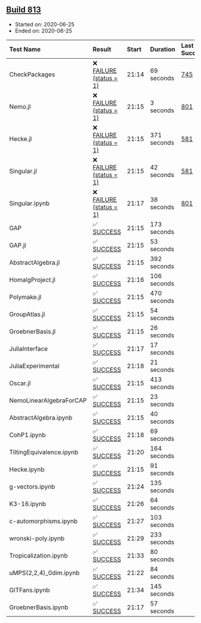 ## [Build 813](https://oscarci.mathematik.uni-kl.de/job/oscar-julia-1.4/813/)

* Started on: 2020-06-25
* Ended on: 2020-06-25

| Test Name    | Result | Start | Duration | Last Success | First Failure |
|:-------------|:-------|:------|:---------|:-------------|:--------------|
| CheckPackages | ❌ [FAILURE (status = 1)](https://oscarci.mathematik.uni-kl.de/job/oscar-julia-1.4/813/artifact/logs/build-813/CheckPackages.log) | 21:14 | 69 seconds | [745](https://oscarci.mathematik.uni-kl.de/job/oscar-julia-1.4/745/) | [746](https://oscarci.mathematik.uni-kl.de/job/oscar-julia-1.4/746/) |
| Nemo.jl | ❌ [FAILURE (status = 1)](https://oscarci.mathematik.uni-kl.de/job/oscar-julia-1.4/813/artifact/logs/build-813/Nemo.jl.log) | 21:15 | 3 seconds | [801](https://oscarci.mathematik.uni-kl.de/job/oscar-julia-1.4/801/) | [802](https://oscarci.mathematik.uni-kl.de/job/oscar-julia-1.4/802/) |
| Hecke.jl | ❌ [FAILURE (status = 1)](https://oscarci.mathematik.uni-kl.de/job/oscar-julia-1.4/813/artifact/logs/build-813/Hecke.jl.log) | 21:15 | 371 seconds | [581](https://oscarci.mathematik.uni-kl.de/job/oscar-julia-1.4/581/) | [582](https://oscarci.mathematik.uni-kl.de/job/oscar-julia-1.4/582/) |
| Singular.jl | ❌ [FAILURE (status = 1)](https://oscarci.mathematik.uni-kl.de/job/oscar-julia-1.4/813/artifact/logs/build-813/Singular.jl.log) | 21:15 | 42 seconds | [581](https://oscarci.mathematik.uni-kl.de/job/oscar-julia-1.4/581/) | [582](https://oscarci.mathematik.uni-kl.de/job/oscar-julia-1.4/582/) |
| Singular.ipynb | ❌ [FAILURE (status = 1)](https://oscarci.mathematik.uni-kl.de/job/oscar-julia-1.4/813/artifact/logs/build-813/Singular.ipynb.log) | 21:17 | 38 seconds | [801](https://oscarci.mathematik.uni-kl.de/job/oscar-julia-1.4/801/) | [802](https://oscarci.mathematik.uni-kl.de/job/oscar-julia-1.4/802/) |
| GAP | ✅ [SUCCESS](https://oscarci.mathematik.uni-kl.de/job/oscar-julia-1.4/813/artifact/logs/build-813/GAP.log) | 21:15 | 173 seconds |  |  |
| GAP.jl | ✅ [SUCCESS](https://oscarci.mathematik.uni-kl.de/job/oscar-julia-1.4/813/artifact/logs/build-813/GAP.jl.log) | 21:15 | 53 seconds |  |  |
| AbstractAlgebra.jl | ✅ [SUCCESS](https://oscarci.mathematik.uni-kl.de/job/oscar-julia-1.4/813/artifact/logs/build-813/AbstractAlgebra.jl.log) | 21:15 | 392 seconds |  |  |
| HomalgProject.jl | ✅ [SUCCESS](https://oscarci.mathematik.uni-kl.de/job/oscar-julia-1.4/813/artifact/logs/build-813/HomalgProject.jl.log) | 21:16 | 106 seconds |  |  |
| Polymake.jl | ✅ [SUCCESS](https://oscarci.mathematik.uni-kl.de/job/oscar-julia-1.4/813/artifact/logs/build-813/Polymake.jl.log) | 21:15 | 470 seconds |  |  |
| GroupAtlas.jl | ✅ [SUCCESS](https://oscarci.mathematik.uni-kl.de/job/oscar-julia-1.4/813/artifact/logs/build-813/GroupAtlas.jl.log) | 21:15 | 54 seconds |  |  |
| GroebnerBasis.jl | ✅ [SUCCESS](https://oscarci.mathematik.uni-kl.de/job/oscar-julia-1.4/813/artifact/logs/build-813/GroebnerBasis.jl.log) | 21:15 | 26 seconds |  |  |
| JuliaInterface | ✅ [SUCCESS](https://oscarci.mathematik.uni-kl.de/job/oscar-julia-1.4/813/artifact/logs/build-813/JuliaInterface.log) | 21:17 | 17 seconds |  |  |
| JuliaExperimental | ✅ [SUCCESS](https://oscarci.mathematik.uni-kl.de/job/oscar-julia-1.4/813/artifact/logs/build-813/JuliaExperimental.log) | 21:18 | 21 seconds |  |  |
| Oscar.jl | ✅ [SUCCESS](https://oscarci.mathematik.uni-kl.de/job/oscar-julia-1.4/813/artifact/logs/build-813/Oscar.jl.log) | 21:15 | 413 seconds |  |  |
| NemoLinearAlgebraForCAP | ✅ [SUCCESS](https://oscarci.mathematik.uni-kl.de/job/oscar-julia-1.4/813/artifact/logs/build-813/NemoLinearAlgebraForCAP.log) | 21:15 | 23 seconds |  |  |
| AbstractAlgebra.ipynb | ✅ [SUCCESS](https://oscarci.mathematik.uni-kl.de/job/oscar-julia-1.4/813/artifact/logs/build-813/AbstractAlgebra.ipynb.log) | 21:15 | 40 seconds |  |  |
| CohP1.ipynb | ✅ [SUCCESS](https://oscarci.mathematik.uni-kl.de/job/oscar-julia-1.4/813/artifact/logs/build-813/CohP1.ipynb.log) | 21:18 | 69 seconds |  |  |
| TiltingEquivalence.ipynb | ✅ [SUCCESS](https://oscarci.mathematik.uni-kl.de/job/oscar-julia-1.4/813/artifact/logs/build-813/TiltingEquivalence.ipynb.log) | 21:20 | 164 seconds |  |  |
| Hecke.ipynb | ✅ [SUCCESS](https://oscarci.mathematik.uni-kl.de/job/oscar-julia-1.4/813/artifact/logs/build-813/Hecke.ipynb.log) | 21:15 | 91 seconds |  |  |
| g-vectors.ipynb | ✅ [SUCCESS](https://oscarci.mathematik.uni-kl.de/job/oscar-julia-1.4/813/artifact/logs/build-813/g-vectors.ipynb.log) | 21:24 | 135 seconds |  |  |
| K3-16.ipynb | ✅ [SUCCESS](https://oscarci.mathematik.uni-kl.de/job/oscar-julia-1.4/813/artifact/logs/build-813/K3-16.ipynb.log) | 21:26 | 64 seconds |  |  |
| c-automorphisms.ipynb | ✅ [SUCCESS](https://oscarci.mathematik.uni-kl.de/job/oscar-julia-1.4/813/artifact/logs/build-813/c-automorphisms.ipynb.log) | 21:27 | 103 seconds |  |  |
| wronski-poly.ipynb | ✅ [SUCCESS](https://oscarci.mathematik.uni-kl.de/job/oscar-julia-1.4/813/artifact/logs/build-813/wronski-poly.ipynb.log) | 21:29 | 233 seconds |  |  |
| Tropicalization.ipynb | ✅ [SUCCESS](https://oscarci.mathematik.uni-kl.de/job/oscar-julia-1.4/813/artifact/logs/build-813/Tropicalization.ipynb.log) | 21:33 | 80 seconds |  |  |
| uMPS(2,2,4)_0dim.ipynb | ✅ [SUCCESS](https://oscarci.mathematik.uni-kl.de/job/oscar-julia-1.4/813/artifact/logs/build-813/uMPS-2-2-4-_0dim.ipynb.log) | 21:22 | 84 seconds |  |  |
| GITFans.ipynb | ✅ [SUCCESS](https://oscarci.mathematik.uni-kl.de/job/oscar-julia-1.4/813/artifact/logs/build-813/GITFans.ipynb.log) | 21:34 | 145 seconds |  |  |
| GroebnerBasis.ipynb | ✅ [SUCCESS](https://oscarci.mathematik.uni-kl.de/job/oscar-julia-1.4/813/artifact/logs/build-813/GroebnerBasis.ipynb.log) | 21:17 | 57 seconds |  |  |

